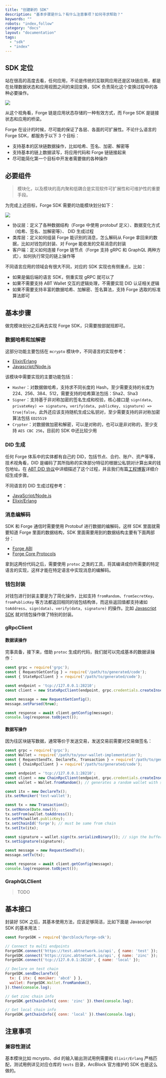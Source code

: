 ```yaml
---
title: "创建新的 SDK"
description: "基本步骤是什么？有什么注意事项？如何寻求帮助？"
keywords: ""
robots: "index,follow"
category: "docs"
layout: "documentation"
tags:
  - "sdk"
  - "index"
---
```


## SDK 定位

站在很高的高度去看，任何应用，不论是传统的互联网应用还是区块链应用，都是在处理数据状态和应用视图之间的来回变换，SDK 负责简化这个变换过程中的各种必要操作。

![](./images/what-sdk-does.png)

从这个视角看，Forge 链是应用状态存储的一种有效方式，而 Forge SDK 是链接状态和应用的桥梁。

Forge 在设计的时候，尽可能的保证了各层、各面的可扩展性。不论什么语言的 Forge SDK，都服务于以下 3 个目标：

- 支持基本的区块链数据操作，比如哈希、签名、加密、解密等
- 支持基本的链上数据读写，将应用代码和 Forge 链链接起来
- 尽可能简化第一个目标中开发者需要做的各种操作

## 必要组件

> 模块化，以及模块的高内聚和低耦合是实现软件可扩展性和可维护性的重要手段。

为完成上述目标，Forge SDK 需要的功能模块划分如下：

![](./images/what-sdk-contains.png)

- 协议层：定义了各种数据结构（Forge 中使用 protobuf 定义）、数据变化方式（哈希、签名、加解密等）、 DID 生成过程
- 类库层：定义如何组装 Forge 能识别的消息，怎么解码从 Forge 拿回来的数据，比如对钱包的封装、对 Forge 能收发的交易消息的封装
- 客户端：定义如何连接 Forge 链节点（Forge 支持 gRPC 和 GraphQL 两种方式），如何执行常见的链上操作等

不同语言应用的领域会有很大不同，对应的 SDK 实现也有侧重点，比如：

- 如果是偏后端的语言 SDK，侧重实现 gRPC 就可以了
- 如果不需要支持 ABT Wallet 交互的逻辑处理，不需要实现 DID 认证相关逻辑
- 如果不需要支持丰富的数据哈希、加解密、签名算法，支持 Forge 选取的标准算法即可

## 基本步骤

做完模块划分之后再去实现 Forge SDK，只需要按部就班即可。

### 数据哈希和加解密

这部分功能主要包括在 `mcrypto` 模块中，不同语言的实现参考：

- [Elixir/Erlang](https://github.com/ArcBlock/mcrypto)
- [Javascript/Node.js](https://github.com/ArcBlock/forge-js/tree/master/forge/mcrypto)

该模块中需要实现的主要功能包括：

- `Hasher`：对数据做哈希，支持求不同长度的 Hash，至少需要支持的长度为 224、256、384、512，需要支持的哈希算法包括：Sha2、Sha3
- `Signer`：支持基于非对称加密的签名生成和校验，核心接口是 `sign(data, privateKey) => signature`，`verify(data, publicKey, signature) => true|false`，此外还应该支持随机生成公私钥对，至少需要支持的非对称加密算法包括 `ED25519`
- `Crypter`：对数据做加密和解密，可以是对称的，也可以是非对称的，至少支持 `AES CBC 256`，目前的 SDK 中还比较少用

### DID 生成

任何 Forge 体系中的实体都有自己的 DID，包括节点、合约、账户、资产等等，技术视角看，DID 是编码了其所指称的实体部分特征的根据公私钥对计算出来的钱包地址。在 [ABT DID 协议](https://github.com/ArcBlock/ABT-DID-spec#create-did)中详细描述了这个过程，并且我们有篇[工程博客](https://www.arcblock.io/zh/post/2019/05/28/did-101)详细介绍生成步骤。

不同语言的 DID 生成过程参考：

- [JavaScript/Node.js](https://github.com/ArcBlock/forge-js/tree/master/did/did)
- [Elixir/Erlang](https://github.com/ArcBlock/abt-did-elixir/blob/master/lib/abt_did.ex)

### 消息编解码

SDK 和 Forge 通信时需要使用 Protobuf 进行数据的编解码，这样 SDK 里面就需要知道 Forge 里面的数据结构，SDK 里面需要用到的数据结构主要有下面两部分：

- [Forge ABI](https://github.com/ArcBlock/forge-abi/tree/master/lib/protobuf)
- [Forge Core Protocols](https://github.com/ArcBlock/forge-core-protocols)

拿到这两份代码之后，需要使用 `protoc` 之类的工具，将其编译成你所需要的特定语言的实现，这样才能在特定语言中实现消息的编解码。

### 钱包封装

对钱包进行封装主要是为了简化操作，比如支持 `fromRandom`、`fromSecretKey`、`fromPublicKey` 等方法都返回相同的钱包结构体，而这些返回值都支持诸如 `toAddress`、`sign(data)`、`verify(data, signature)` 的操作。比如 [Javascript SDK](https://github.com/ArcBlock/forge-js/tree/master/forge/forge-wallet) 就对钱包操作做了特别的封装。

### gRpcClient

#### 数据读操作

完事具备，接下来，借助 `protoc` 生成的代码，我们就可以完成基本的数据读操作：

```javascript
const grpc = require('grpc');
const { RequestGetConfig } = require('/path/to/generated/code');
const { StateRpcClient } = require('/path/to/generated/code');

const endpoint = 'tcp://127.0.0.1:28210';
const client = new StateRpcClient(endpoint, grpc.credentials.createInsecure());

const message = new RequestGetConfig();
message.setParsed(true);

const response = await client.getConfig(message);
console.log(response.toObject());
```

#### 数据写操作

因为往区块链写数据，通常等价于发送交易，发送交易前需要对交易做签名：

```javascript
const grpc = require('grpc');
const Wallet = require('/path/to/your-wallet-implementation');
const { RequestSendTx, DeclareTx, Transaction } = require('/path/to/generated/code');
const { ChainRpcClient } = require('/path/to/generated/code');

const endpoint = 'tcp://127.0.0.1:28210';
const client = new ChainRpcClient(endpoint, grpc.credentials.createInsecure());
const wallet = Wallet.fromRandom(); // generates a random wallet with sha3256,role_account,ed25519

const itx = new DeclareTx();
itx.setMoniker('test-wallet');

const tx = new Transaction();
tx.setNonce(Date.now());
tx.setFrom(wallet.toAddress());
tx.setPk(wallet.publicKey);
tx.setChainId('forge'); // must be same from chain
tx.setItx(itx);

const signature = wallet.sign(tx.serializeBinary()); // sign the buffer presentation of the message
tx.setSignature(signature);

const message = new RequestSendTx();
message.setTx(tx);

const response = await client.getConfig(message);
console.log(response.toObject());
```

### GraphQLClient

> TODO

## 基本接口

封装好 SDK 之后，其基本使用方法，应该足够简洁，比如下面是 Javascript SDK 的基本用法：

```javascript
const ForgeSDK = require('@arcblock/forge-sdk');

// Connect to multi endpoints
ForgeSDK.connect('https://test.abtnetwork.io/api', { name: 'test' });
ForgeSDK.connect('https://zinc.abtnetwork.io/api', { name: 'zinc' });
ForgeSDK.connect('tcp://127.0.0.1:28210', { name: 'local' });

// Declare on test chain
ForgeSDK.sendDeclareTx({
  tx: { itx: { moniker: 'abcd' } },
  wallet: ForgeSDK.Wallet.fromRandom(),
}).then(console.log);

// Get zinc chain info
ForgeSDK.getChainInfo({ conn: 'zinc' }).then(console.log);

// Get local chain info
ForgeSDK.getChainInfo({ conn: 'local' }).then(console.log);
```

## 注意事项

### 兼容性测试

基本模块比如 mcrypto、did 的输入输出测试用例需要和 `Elixir/Erlang` 严格匹配，测试用例详见对应仓库的 `tests` 目录，ArcBlock 官方维护的 SDK 也是这么做的。

